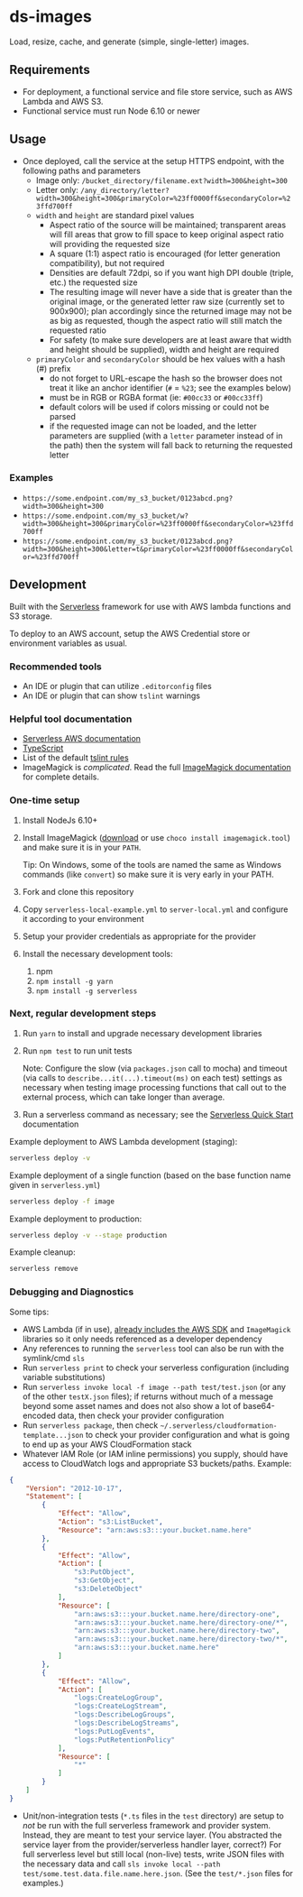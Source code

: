 # ds-images

Load, resize, cache, and generate (simple, single-letter) images.

## Requirements

* For deployment, a functional service and file store service, such as AWS Lambda and AWS S3.
* Functional service must run Node 6.10 or newer

## Usage

* Once deployed, call the service at the setup HTTPS endpoint, with the following paths and parameters
  * Image only: `/bucket_directory/filename.ext?width=300&height=300`
  * Letter only: `/any_directory/letter?width=300&height=300&primaryColor=%23ff0000ff&secondaryColor=%23ffd700ff`
  * `width` and `height` are standard pixel values
    * Aspect ratio of the source will be maintained; transparent areas will fill areas that grow to fill space to keep original aspect ratio will providing the requested size
    * A square (1:1) aspect ratio is encouraged (for letter generation compatibility), but not required
    * Densities are default 72dpi, so if you want high DPI double (triple, etc.) the requested size
    * The resulting image will never have a side that is greater than the original image, or the generated letter raw size (currently set to 900x900); plan accordingly since the returned image may not be as big as requested, though the aspect ratio will still match the requested ratio
    * For safety (to make sure developers are at least aware that width and height should be supplied), width and height are required
  * `primaryColor` and `secondaryColor` should be hex values with a hash (#) prefix
    * do not forget to URL-escape the hash so the browser does not treat it like an anchor identifier (`#` = `%23`; see the examples below)
    * must be in RGB or RGBA format (ie: `#00cc33` or `#00cc33ff`)
    * default colors will be used if colors missing or could not be parsed
    * if the requested image can not be loaded, and the letter parameters are supplied (with a `letter` parameter instead of in the path) then the system will fall back to returning the requested letter

### Examples

* `https://some.endpoint.com/my_s3_bucket/0123abcd.png?width=300&height=300`
* `https://some.endpoint.com/my_s3_bucket/w?width=300&height=300&primaryColor=%23ff0000ff&secondaryColor=%23ffd700ff`
* `https://some.endpoint.com/my_s3_bucket/0123abcd.png?width=300&height=300&letter=t&primaryColor=%23ff0000ff&secondaryColor=%23ffd700ff`

## Development

Built with the [Serverless](https://serverless.com/) framework for use with AWS lambda functions and S3 storage.

To deploy to an AWS account, setup the AWS Credential store or environment variables as usual.

### Recommended tools

* An IDE or plugin that can utilize `.editorconfig` files
* An IDE or plugin that can show `tslint` warnings

### Helpful tool documentation

* [Serverless AWS documentation](https://serverless.com/framework/docs/providers/aws/)
* [TypeScript](https://www.typescriptlang.org/docs/handbook/basic-types.html)
* List of the default [tslint rules](https://palantir.github.io/tslint/rules/)
* ImageMagick is *complicated*. Read the full [ImageMagick documentation](http://www.imagemagick.org/Usage/) for complete details.

### One-time setup

1. Install NodeJs 6.10+
1. Install ImageMagick ([download](https://www.imagemagick.org/script/download.php) or use `choco install imagemagick.tool`) and make sure it is in your `PATH`.

   Tip: On Windows, some of the tools are named the same as Windows commands (like `convert`) so make sure it is very early in your PATH.
1. Fork and clone this repository
1. Copy `serverless-local-example.yml` to `server-local.yml` and configure it according to your environment
1. Setup your provider credentials as appropriate for the provider
1. Install the necessary development tools:
   1. npm
   1. `npm install -g yarn`
   1. `npm install -g serverless`

### Next, regular development steps

1. Run `yarn` to install and upgrade necessary development libraries
1. Run `npm test` to run unit tests

   Note: Configure the slow (via `packages.json` call to mocha) and timeout (via calls to `describe...it(...).timeout(ms)` on each test) settings as necessary when testing image processing functions that call out to the external process, which can take longer than average.

1. Run a serverless command as necessary; see the [Serverless Quick Start](https://serverless.com/framework/docs/providers/aws/guide/quick-start/) documentation

Example deployment to AWS Lambda development (staging):

```bash
serverless deploy -v
```

Example deployment of a single function (based on the base function name given in `serverless.yml`)

```bash
serverless deploy -f image
```

Example deployment to production:

```bash
serverless deploy -v --stage production
```

Example cleanup:

```bash
serverless remove
```

### Debugging and Diagnostics

Some tips:

* AWS Lambda (if in use), [already includes the AWS SDK](https://docs.aws.amazon.com/lambda/latest/dg/current-supported-versions.html) and `ImageMagick` libraries so it only needs referenced as a developer dependency
* Any references to running the `serverless` tool can also be run with the symlink/cmd `sls`
* Run `serverless print` to check your serverless configuration (including variable substitutions)
* Run `serverless invoke local -f image --path test/test.json` (or any of the other `testX.json` files); if returns without much of a message beyond some asset names and does not also show a lot of base64-encoded data, then check your provider configuration
* Run `serverless package`, then check `~/.serverless/cloudformation-template...json` to check your provider configuration and what is going to end up as your AWS CloudFormation stack
* Whatever IAM Role (or IAM inline permissions) you supply, should have access to CloudWatch logs and appropriate S3 buckets/paths. Example:

```json
{
    "Version": "2012-10-17",
    "Statement": [
        {
            "Effect": "Allow",
            "Action": "s3:ListBucket",
            "Resource": "arn:aws:s3:::your.bucket.name.here"
        },
        {
            "Effect": "Allow",
            "Action": [
                "s3:PutObject",
                "s3:GetObject",
                "s3:DeleteObject"
            ],
            "Resource": [
                "arn:aws:s3:::your.bucket.name.here/directory-one",
                "arn:aws:s3:::your.bucket.name.here/directory-one/*",
                "arn:aws:s3:::your.bucket.name.here/directory-two",
                "arn:aws:s3:::your.bucket.name.here/directory-two/*",
                "arn:aws:s3:::your.bucket.name.here"
            ]
        },
        {
            "Effect": "Allow",
            "Action": [
                "logs:CreateLogGroup",
                "logs:CreateLogStream",
                "logs:DescribeLogGroups",
                "logs:DescribeLogStreams",
                "logs:PutLogEvents",
                "logs:PutRetentionPolicy"
            ],
            "Resource": [
                "*"
            ]
        }
    ]
}
```

* Unit/non-integration tests (`*.ts` files in the `test` directory) are setup to *not* be run with the full serverless framework and provider system. Instead, they are meant to test your service layer. (You abstracted the service layer from the provider/serverless handler layer, correct?) For full serverless level but still local (non-live) tests, write JSON files with the necessary data and call `sls invoke local --path test/some.test.data.file.name.here.json`. (See the `test/*.json` files for examples.)

